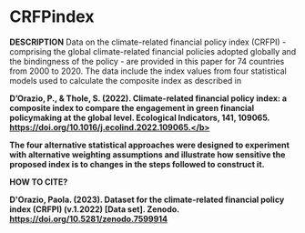 # CRFPindex

<b>DESCRIPTION</b>
Data on the climate-related financial policy index (CRFPI) - comprising the global climate-related financial policies adopted globally and the bindingness of the policy - are provided in this paper for 74 countries from 2000 to 2020. 
The data include the index values from four statistical models used to calculate the composite index as described in 

<b>D’Orazio, P., & Thole, S. (2022). Climate-related financial policy index: a composite index to compare the engagement in green financial policymaking at the global level. Ecological Indicators, 141, 109065. https://doi.org/10.1016/j.ecolind.2022.109065.</b>

The four alternative statistical approaches were designed to experiment with alternative weighting assumptions and illustrate how sensitive the proposed index is to changes in the steps followed to construct it. 


<b>HOW TO CITE?</b>

D'Orazio, Paola. (2023). Dataset for the climate-related financial policy index (CRFPI) (v.1.2022) [Data set]. Zenodo. https://doi.org/10.5281/zenodo.7599914
